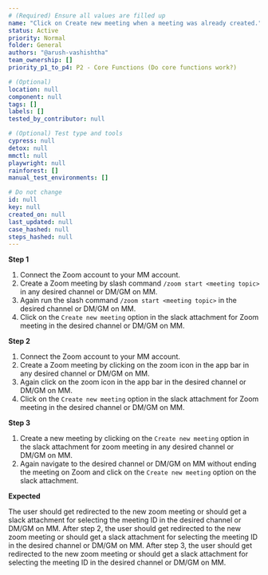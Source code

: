 ```yaml
---
# (Required) Ensure all values are filled up
name: "Click on Create new meeting when a meeting was already created."
status: Active
priority: Normal
folder: General
authors: "@arush-vashishtha"
team_ownership: []
priority_p1_to_p4: P2 - Core Functions (Do core functions work?)

# (Optional)
location: null
component: null
tags: []
labels: []
tested_by_contributor: null

# (Optional) Test type and tools
cypress: null
detox: null
mmctl: null
playwright: null
rainforest: []
manual_test_environments: []

# Do not change
id: null
key: null
created_on: null
last_updated: null
case_hashed: null
steps_hashed: null
---
```


**Step 1**

1. Connect the Zoom account to your MM account.
2. Create a Zoom meeting by slash command `/zoom start <meeting topic>` in any desired channel or DM/GM on MM.
3. Again run the slash command `/zoom start <meeting topic>` in the desired channel or DM/GM on MM.
4. Click on the `Create new meeting` option in the slack attachment for Zoom meeting in the desired channel or DM/GM on MM.

**Step 2**

1. Connect the Zoom account to your MM account.
2. Create a Zoom meeting by clicking on the zoom icon in the app bar in any desired channel or DM/GM on MM.
3. Again click on the zoom icon in the app bar in the desired channel or DM/GM on MM.
4. Click on the `Create new meeting` option in the slack attachment for Zoom meeting in the desired channel or DM/GM on MM.

**Step 3**

1. Create a new meeting by clicking on the `Create new meeting` option in the slack attachment for zoom meeting in any desired channel or DM/GM on MM.
2. Again navigate to the desired channel or DM/GM on MM without ending the meeting on Zoom and click on the `Create new meeting` option on the slack attachment.

**Expected**

The user should get redirected to the new zoom meeting or should get a slack attachment for selecting the meeting ID in the desired channel or DM/GM on MM.
After step 2, the user should get redirected to the new zoom meeting or should get a slack attachment for selecting the meeting ID in the desired channel or DM/GM on MM.
After step 3, the user should get redirected to the new zoom meeting or should get a slack attachment for selecting the meeting ID in the desired channel or DM/GM on MM.